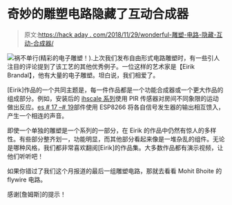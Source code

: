 # 奇妙的雕塑电路隐藏了互动合成器

> 原文:[https://hack aday . com/2018/11/29/wonderful-雕塑-电路-隐藏-互动-合成器/](https://hackaday.com/2018/11/29/wonderful-sculptural-circuits-hide-interactive-synthesizers/)

![](../Images/501e4b120738f1dcab92b3b43025d7cf.png)祸不单行(精彩的电子雕塑！).上次我们发布自由形式电路雕塑时，有一些引人注目的评论提到了该工艺的其他优秀例子。一位这样的艺术家是【Eirik Brandal】，他有大量的电子雕塑。坦白说，我们相爱了。

[Eirik]作品的一个共同主题是，每一件作品都是一个功能合成器或一个更大作品的组成部分。例如，安装后的 [ihscale 系列](https://eirikbrandal.com/ihscale-1/)使用 PIR 传感器对房间不同象限的运动做出反应。[es # 17 –# 19](https://eirikbrandal.com/es-17/)部件使用 ESP8266 将各自信号发生器的输出相互馈入，产生一个相连的声音。

即使一个单独的雕塑是一个系列的一部分，在 Eirik 的作品中仍然有惊人的多样性。有些部分整齐划一，功能明显，而其他部分看起来像是一堆杂乱的组件。无论是哪种风格，我们都非常喜欢翻阅[Eirik]的作品集。大多数作品都有演示视频，让他们听听吧！

如果你错过了我们这个月报道的最后一组雕塑电路，那就去看看 Mohit Bhoite 的 flywire 电路。

感谢[詹姆斯]的提示！